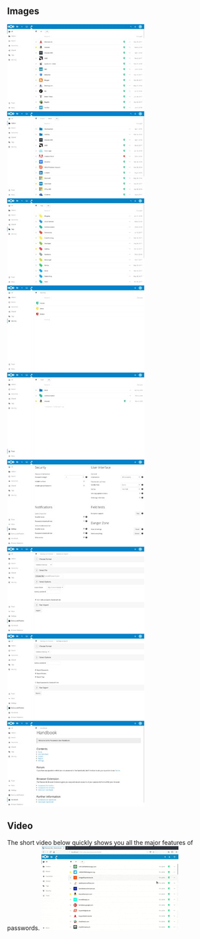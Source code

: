 ## Images
[![Password List](./_files/_previews/main-section.jpg)](./_files/main-section.png)
[![Folder View](./_files/_previews/folder-section.jpg)](./_files/folder-section.png)
[![Tag View](./_files/_previews/tags-section.jpg)](./_files/tags-section.png)
[![Security Section](./_files/_previews/security-section.jpg)](./_files/security-section.png)
[![Trash Section](./_files/_previews/trash-section.jpg)](./_files/trash-section.png)
[![Settings Section](./_files/_previews/settings-section.jpg)](./_files/settings-section.png)
[![Import Section](./_files/_previews/import-section.jpg)](./_files/import-section.png)
[![Export Section](./_files/_previews/export-section.jpg)](./_files/export-section.png)
[![Handbook Section](./_files/_previews/handbook-section.jpg)](./_files/handbook-section.png)


## Video
The short video below quickly shows you all the major features of passwords.
[![Feature Overview](../_files/Gallery/_previews/feature-overview.gif)](../_files/Gallery/feature-overview.mp4)